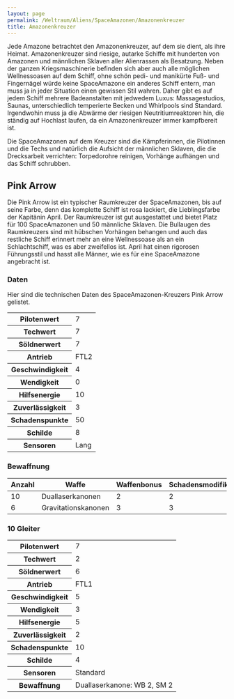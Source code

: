 ```yaml
---
layout: page
permalink: /Weltraum/Aliens/SpaceAmazonen/Amazonenkreuzer
title: Amazonenkreuzer
---
```




Jede Amazone betrachtet den Amazonenkreuzer, auf dem sie dient, als ihre Heimat. Amazonenkreuzer sind riesige, autarke Schiffe mit hunderten von Amazonen und männlichen Sklaven aller Alienrassen als Besatzung. Neben der ganzen Kriegsmaschinerie befinden sich aber auch alle möglichen Wellnessoasen auf dem Schiff, ohne schön pedi- und manikürte Fuß- und Fingernägel würde keine SpaceAmazone ein anderes Schiff entern, man muss ja in jeder Situation einen gewissen Stil wahren. Daher gibt es auf jedem Schiff mehrere Badeanstalten mit jedwedem Luxus: Massagestudios, Saunas, unterschiedlich temperierte Becken und Whirlpools sind Standard. Irgendwohin muss ja die Abwärme der riesigen Neutritiumreaktoren hin, die ständig auf Hochlast laufen, da ein Amazonenkreuzer immer kampfbereit ist.

Die SpaceAmazonen auf dem Kreuzer sind die Kämpferinnen, die Pilotinnen und die Techs und natürlich die Aufsicht der männlichen Sklaven, die die Drecksarbeit verrichten: Torpedorohre reinigen, Vorhänge aufhängen und das Schiff schrubben.

## Pink Arrow

Die Pink Arrow ist ein typischer Raumkreuzer der SpaceAmazonen, bis auf seine Farbe, denn das komplette Schiff ist rosa lackiert, die Lieblingsfarbe der Kapitänin April. Der Raumkreuzer ist gut ausgestattet und bietet Platz für 100 SpaceAmazonen und 50 männliche Sklaven. Die Bullaugen des Raumkreuzers sind mit hübschen Vorhängen behangen und auch das restliche Schiff erinnert mehr an eine Wellnessoase als an ein Schlachtschiff, was es aber zweifellos ist. April hat einen rigorosen Führungsstil und hasst alle Männer, wie es für eine SpaceAmazone angebracht ist.

### Daten

Hier sind die technischen Daten des SpaceAmazonen-Kreuzers Pink Arrow gelistet.

<table>
<tbody>
<tr><th>Pilotenwert</th><td>7</td></tr>
<tr><th>Techwert</th><td>7</td></tr>
<tr><th>Söldnerwert</th><td>7</td></tr>
<tr><th>Antrieb</th><td>FTL2</td></tr>
<tr><th>Geschwindigkeit</th><td>4</td></tr>
<tr><th>Wendigkeit</th><td>0</td></tr>
<tr><th>Hilfsenergie</th><td>10</td></tr>
<tr><th>Zuverlässigkeit</th><td>3</td></tr>
<tr><th>Schadenspunkte</th><td>50</td></tr>
<tr><th>Schilde</th><td>8</td></tr>
<tr><th>Sensoren</th><td>Lang</td></tr>
</tbody>
</table>

### Bewaffnung

<table>
<thead>
<tr><th>Anzahl</th><th>Waffe</th><th>Waffenbonus</th><th>Schadensmodifikator</th></tr>
</thead>
<tbody>
<tr><td>10</td><td>Duallaserkanonen</td><td>2</td><td>2</td></tr>
<tr><td>6</td><td>Gravitationskanonen</td><td>3</td><td>3</td></tr>
</tbody>
</table>

### 10 Gleiter

<table>
<tbody>
<tr><th>Pilotenwert</th><td>7</td></tr>
<tr><th>Techwert</th><td>2</td></tr>
<tr><th>Söldnerwert</th><td>6</td></tr>
<tr><th>Antrieb</th><td>FTL1</td></tr>
<tr><th>Geschwindigkeit</th><td>5</td></tr>
<tr><th>Wendigkeit</th><td>3</td></tr>
<tr><th>Hilfsenergie</th><td>5</td></tr>
<tr><th>Zuverlässigkeit</th><td>2</td></tr>
<tr><th>Schadenspunkte</th><td>10</td></tr>
<tr><th>Schilde</th><td>4</td></tr>
<tr><th>Sensoren</th><td>Standard</td></tr>
<tr><th>Bewaffnung</th><td>Duallaserkanone: WB 2, SM 2</td></tr>
</tbody>
</table>
